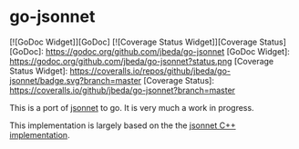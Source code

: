 # go-jsonnet

[![GoDoc Widget]][GoDoc] [![Coverage Status Widget]][Coverage Status]
[GoDoc]: https://godoc.org/github.com/jbeda/go-jsonnet
[GoDoc Widget]: https://godoc.org/github.com/jbeda/go-jsonnet?status.png
[Coverage Status Widget]: https://coveralls.io/repos/github/jbeda/go-jsonnet/badge.svg?branch=master
[Coverage Status]: https://coveralls.io/github/jbeda/go-jsonnet?branch=master

This is a port of [jsonnet](http://jsonnet.org/) to go.  It is very much a work in progress.

This implementation is largely based on the the [jsonnet C++ implementation](https://github.com/google/jsonnet).